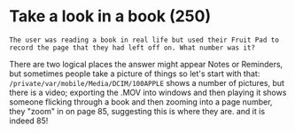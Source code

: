 # Take a look in a book (250)
`The user was reading a book in real life but used their Fruit Pad to record the page that they had left off on. What number was it?`

There are two logical places the answer might appear Notes or Reminders, but sometimes people take a picture of things so let's start with that:
`/private/var/mobile/Media/DCIM/100APPLE` shows a number of pictures, but there is a video; exporting the .MOV into windows and then playing it shows someone flicking through a book and then zooming into a page number, they "zoom" in on page 85, suggesting this is where they are. and it is indeed 85!